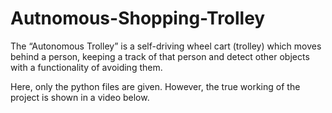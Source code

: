 # Autnomous-Shopping-Trolley

The “Autonomous Trolley” is a self-driving wheel cart (trolley) which moves behind a person, keeping a track of that person and detect other objects with a functionality of avoiding them.

Here, only the python files are given. However, the true working of the project is shown in a video below.

